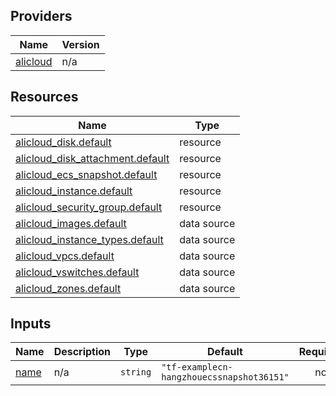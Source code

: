 <!-- BEGIN_TF_DOCS -->
## Providers

| Name | Version |
|------|---------|
| <a name="provider_alicloud"></a> [alicloud](#provider\_alicloud) | n/a |

## Resources

| Name | Type |
|------|------|
| [alicloud_disk.default](https://registry.terraform.io/providers/hashicorp/alicloud/latest/docs/resources/disk) | resource |
| [alicloud_disk_attachment.default](https://registry.terraform.io/providers/hashicorp/alicloud/latest/docs/resources/disk_attachment) | resource |
| [alicloud_ecs_snapshot.default](https://registry.terraform.io/providers/hashicorp/alicloud/latest/docs/resources/ecs_snapshot) | resource |
| [alicloud_instance.default](https://registry.terraform.io/providers/hashicorp/alicloud/latest/docs/resources/instance) | resource |
| [alicloud_security_group.default](https://registry.terraform.io/providers/hashicorp/alicloud/latest/docs/resources/security_group) | resource |
| [alicloud_images.default](https://registry.terraform.io/providers/hashicorp/alicloud/latest/docs/data-sources/images) | data source |
| [alicloud_instance_types.default](https://registry.terraform.io/providers/hashicorp/alicloud/latest/docs/data-sources/instance_types) | data source |
| [alicloud_vpcs.default](https://registry.terraform.io/providers/hashicorp/alicloud/latest/docs/data-sources/vpcs) | data source |
| [alicloud_vswitches.default](https://registry.terraform.io/providers/hashicorp/alicloud/latest/docs/data-sources/vswitches) | data source |
| [alicloud_zones.default](https://registry.terraform.io/providers/hashicorp/alicloud/latest/docs/data-sources/zones) | data source |

## Inputs

| Name | Description | Type | Default | Required |
|------|-------------|------|---------|:--------:|
| <a name="input_name"></a> [name](#input\_name) | n/a | `string` | `"tf-examplecn-hangzhouecssnapshot36151"` | no |
<!-- END_TF_DOCS -->    